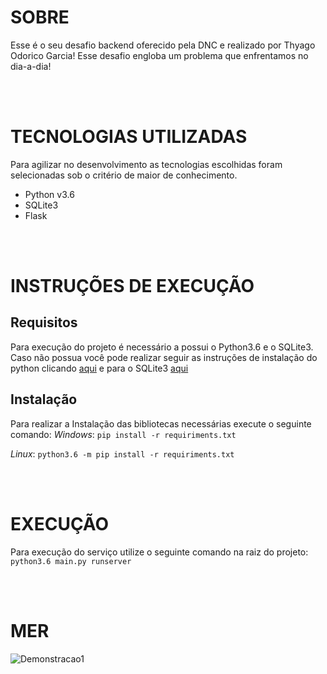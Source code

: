 # SOBRE

Esse é o seu desafio backend oferecido pela DNC e realizado por Thyago Odorico Garcia! Esse desafio engloba um problema que enfrentamos no dia-a-dia!

<br/><br/>
# TECNOLOGIAS UTILIZADAS

Para agilizar no desenvolvimento as tecnologias escolhidas foram selecionadas sob o critério de maior de conhecimento.

* Python v3.6
* SQLite3
* Flask

<br/><br/>
# INSTRUÇÕES DE EXECUÇÃO

## Requisitos
Para execução do projeto é necessário a possui o Python3.6 e o SQLite3. Caso não possua você pode realizar seguir as instruções de instalação do python clicando [aqui](https://www.python.org/downloads/release/python-3612/) e para o SQLite3 [aqui](https://www.sqlite.org/download.html)

## Instalação
Para realizar a Instalação das bibliotecas necessárias execute o seguinte comando:
*Windows*:
`pip install -r requiriments.txt`

*Linux*:
`python3.6 -m pip install -r requiriments.txt`

<br/><br/>
# EXECUÇÃO

Para execução do serviço utilize o seguinte comando na raiz do projeto:
`python3.6 main.py runserver`

<br/><br/>
# MER

![Demonstracao1](/assets/Lógico_1.png)
